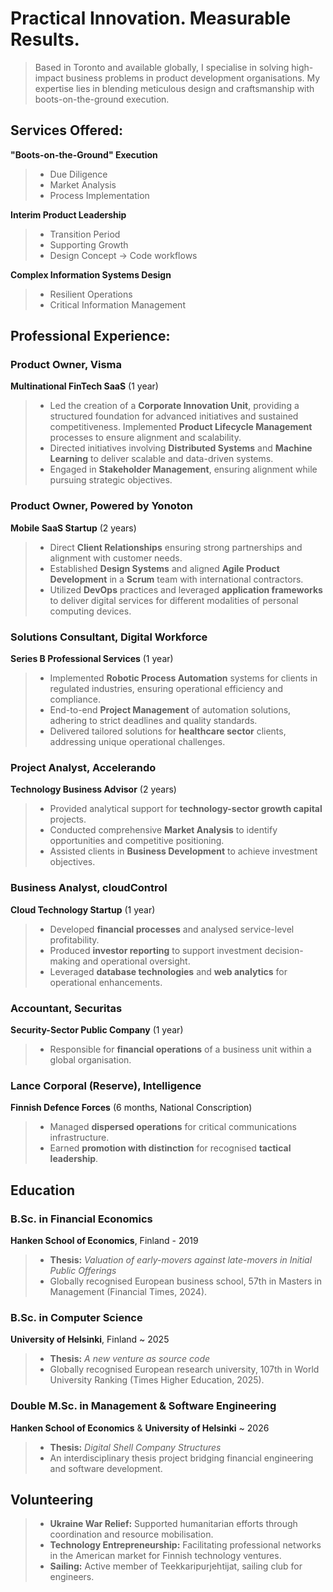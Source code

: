 # Practical Innovation. Measurable Results. 
> Based in Toronto and available globally, I specialise in solving high-impact business problems in product development organisations. My expertise lies in blending meticulous design and craftsmanship with boots-on-the-ground execution.

## Services Offered:
**"Boots-on-the-Ground" Execution**
> - Due Diligence
> - Market Analysis
> - Process Implementation

**Interim Product Leadership**
> - Transition Period
> - Supporting Growth
> - Design Concept -> Code workflows

**Complex Information Systems Design**
>  - Resilient Operations
>  - Critical Information Management


## Professional Experience:


### Product Owner, Visma  
**Multinational FinTech SaaS** (1 year) 

>   - Led the creation of a **Corporate Innovation Unit**, providing a structured foundation for advanced initiatives and sustained competitiveness. Implemented **Product Lifecycle Management** processes to ensure alignment and scalability.
>   - Directed initiatives involving **Distributed Systems** and **Machine Learning** to deliver scalable and data-driven systems.
>   - Engaged in **Stakeholder Management**, ensuring alignment while pursuing strategic objectives.


### Product Owner, Powered by Yonoton
**Mobile SaaS Startup** (2 years)  

>   - Direct **Client Relationships** ensuring strong partnerships and alignment with customer needs.
>   - Established **Design Systems** and aligned **Agile Product Development** in a **Scrum** team with international contractors.
>   - Utilized **DevOps** practices and leveraged **application frameworks** to deliver digital services for different modalities of personal computing devices.



### Solutions Consultant, Digital Workforce  
**Series B Professional Services** (1 year)

>   - Implemented **Robotic Process Automation** systems for clients in regulated industries, ensuring operational efficiency and compliance.
>   - End-to-end **Project Management** of automation solutions, adhering to strict deadlines and quality standards.  
>   - Delivered tailored solutions for **healthcare sector** clients, addressing unique operational challenges.



### Project Analyst, Accelerando  
**Technology Business Advisor**  (2 years)

>   - Provided analytical support for **technology-sector growth capital** projects.
>   - Conducted comprehensive **Market Analysis** to identify opportunities and competitive positioning.  
>   - Assisted clients in **Business Development** to achieve investment objectives.  



### Business Analyst, cloudControl  
**Cloud Technology Startup**  (1 year)

>   - Developed **financial processes** and analysed service-level profitability.  
>   - Produced **investor reporting** to support investment decision-making and operational oversight.  
>   - Leveraged **database technologies** and **web analytics** for operational enhancements.  



### Accountant, Securitas  
**Security-Sector Public Company** (1 year)

>   - Responsible for **financial operations** of a business unit within a global organisation.  




### Lance Corporal (Reserve), Intelligence  
**Finnish Defence Forces** (6 months, National Conscription) 

>   - Managed **dispersed operations** for critical communications infrastructure.
>   - Earned **promotion with distinction** for recognised **tactical leadership**.



## Education


### B.Sc. in Financial Economics
**Hanken School of Economics**, Finland - 2019
>   - **Thesis:** *Valuation of early-movers against late-movers in Initial Public Offerings*
>   - Globally recognised European business school, 57th in Masters in Management (Financial Times, 2024).


### B.Sc. in Computer Science
**University of Helsinki**, Finland ~ 2025
>  - **Thesis:**  *A new venture as source code*
>  - Globally recognised European research university, 107th in World University Ranking (Times Higher Education, 2025).   
 

### Double M.Sc. in Management & Software Engineering  
**Hanken School of Economics** & **University of Helsinki** ~ 2026
> - **Thesis:** *Digital Shell Company Structures*
> - An interdisciplinary thesis project bridging financial engineering and software development.


## Volunteering  

> - **Ukraine War Relief:** Supported humanitarian efforts through coordination and resource mobilisation. 
> - **Technology Entrepreneurship:** Facilitating professional networks in the American market for Finnish technology ventures. 
> - **Sailing:** Active member of Teekkaripurjehtijat, sailing club for engineers.
